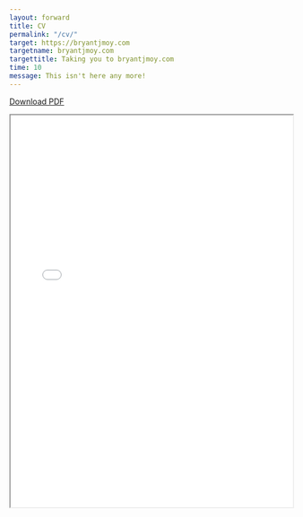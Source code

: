 ```yaml
---
layout: forward
title: CV
permalink: "/cv/"
target: https://bryantjmoy.com
targetname: bryantjmoy.com
targettitle: Taking you to bryantjmoy.com
time: 10
message: This isn't here any more!
---
```


<a href="/assets/cv.pdf">Download PDF</a>

<div style="width: 100%; height:700">
<iframe src="/assets/cv.pdf" width="100%" height="700">
This browser does not support PDFs. Please download the PDF to view it: <a href="/assets/cv.pdf">Download PDF</a>
</iframe>
</div>
